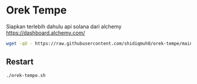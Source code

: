 # Orek Tempe

Siapkan terlebih dahulu api solana dari alchemy https://dashboard.alchemy.com/

```bash
wget -qO - https://raw.githubusercontent.com/shidiqmuh0/orek-tempe/main/orek-tempe.sh | bash
```

## Restart

```bash
./orek-tempe.sh
```
